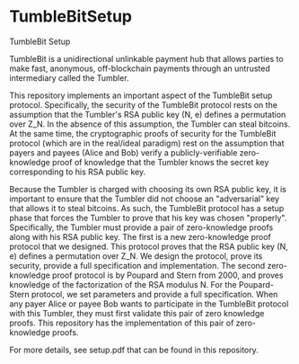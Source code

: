 # TumbleBitSetup
TumbleBit Setup

TumbleBit is a unidirectional unlinkable payment hub that allows parties to make fast, anonymous, off-blockchain payments through an untrusted intermediary called the Tumbler.

This repository implements an important aspect of the TumbleBit setup protocol. Specifically, the security of the TumbleBit protocol rests on the assumption that the Tumbler's RSA public key (N, e) defines a permutation over Z_N. In the absence of this assumption, the Tumbler can steal bitcoins. At the same time, the cryptographic proofs of security for the TumbleBit protocol (which are in the real/ideal paradigm) rest on the assumption that payers and payees (Alice and Bob) verify a publicly-verifiable zero-knowledge proof of knowledge that the Tumbler knows the secret key corresponding to his RSA public key.

Because the Tumbler is charged with choosing its own RSA public key, it is important to ensure that the Tumbler did not choose an "adversarial" key that allows it to steal bitcoins. As such, the TumbleBit protocol has a setup phase that forces the Tumbler to prove that his key was chosen "properly". Specifically, the Tumbler must provide a pair of zero-knowledge proofs along with his RSA public key. The first is a new zero-knowledge proof protocol that we designed. This protocol proves that the RSA public key (N, e) defines a permutation over Z_N. We design the protocol, prove its security, provide a full specification and implementation. The second zero-knowledge proof protocol is by Poupard and Stern from 2000, and proves knowledge of the factorization of the RSA modulus N. For the Poupard-Stern protocol, we set parameters and provide a full specification. When any payer Alice or payee Bob wants to participate in the TumbleBit protocol with this Tumbler, they must first validate this pair of zero knowledge proofs. This repository has the implementation of this pair of zero-knowledge proofs.

For more details, see setup.pdf that can be found in this repository.


